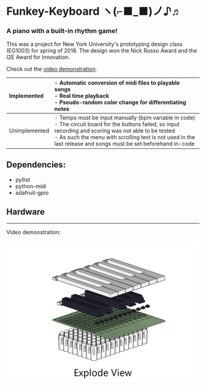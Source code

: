 # Funkey-Keyboard ヽ(⌐■_■)ノ♪♬
### A piano with a built-in rhythm game! 
This was a project for New York University's prototyping design class (EG1003) for spring of 2018. The design won the Nick Russo Award and the I2E Award for Innovation.  

Check out the [video demonstration](https://youtu.be/wlrPzlZg1Dw).

| Implemented | - Automatic conversion of midi files to playable songs<br>- Real time playback<br>- Pseudo-random color change for differentiating notes |
| :--- | :--- |
| Unimplemented | - Tempo must be input manually (bpm variable in code)<br>- The circuit board for the buttons failed, so input recording and scoring was not able to be tested<br>- As such the menu with scrolling text is not used in the last release and songs must be set beforehand in-code |

## Dependencies:
+ pyllist
+ python-midi
+ adafruit-gpio

## Hardware
___

Video demonstration:


![Image of ortho explode view](/images/explode.png)

